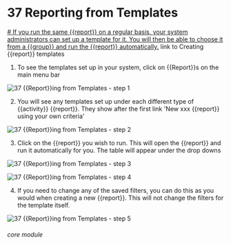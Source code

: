 # 37 Reporting from Templates

[# If you run the same {{report}} on a regular basis, your system administrators can set up a template for it. You will then be able to choose it from a {{group}} and run the {{report}} automatically.](https://new.lamplight.online/en/report/index/title/1)
link to Creating {{report}} templates
1. To see the templates set up in your system, click on {{Report}}s on the main menu bar

![37 {{Report}}ing from Templates - step 1](37_Reporting_from_Templates_im_1.png)

2. You will see any templates set up under each different type of {{activity}} {{report}}. They show after the first link &#039;New xxx {{report}} using your own criteria&#039;

![37 {{Report}}ing from Templates - step 2](37_Reporting_from_Templates_im_2.png)

3. Click on the {{report}} you wish to run. This will open the {{report}} and run it automatically for you. The table will appear under the drop downs

![37 {{Report}}ing from Templates - step 3](37_Reporting_from_Templates_im_3.png)

![37 {{Report}}ing from Templates - step 4](37_Reporting_from_Templates_im_4.png)

4. If you need to change any of the saved filters, you can do this as you would when creating a new {{report}}. This will not change the filters for the template itself.

![37 {{Report}}ing from Templates - step 5](37_Reporting_from_Templates_im_5.png)


###### core module
